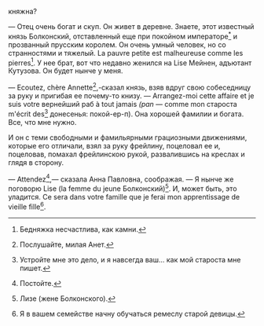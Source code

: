 княжна?

— Отец очень богат и скуп. Он живет в деревне. Знаете, этот известный князь Болконский, отставленный еще при покойном императоре[<sup>\*</sup>](#c_12) и прозванный прусским королем. Он очень умный человек, но со странностями и тяжелый. La pauvre petite est malheureuse comme les pierres[^24]. У нее брат, вот что недавно женился на Lise Мейнен, адъютант Кутузова. Он будет нынче у меня.

— Ecoutez, chère Annette[^25],-сказал князь, взяв вдруг свою собеседницу за руку и пригибая ее почему-то книзу. — Arrangez-moi cette affaire et je suis votre вернейший раб à tout jamais *(pan* — comme mon староста m'écrit des[^26] донесенья: покой-ер-п). Она хорошей фамилии и богата. Все, что мне нужно.

И он с теми свободными и фамильярными грациозными движениями, которые его отличали, взял за руку фрейлину, поцеловал ее и, поцеловав, помахал фрейлинскою рукой, развалившись на креслах и глядя в сторону.

— Attendez[^27],— сказала Анна Павловна, соображая. — Я нынче же поговорю Lise (la femme du jeune Болконский)[^28]. И, может быть, это уладится. Ce sera dans votre famille que je ferai mon apprentissage de vieille fille[^29].

</div>

<div class="section">

[^24]: Бедняжка несчастлива, как камни.

[^25]: Послушайте, милая Анет.

[^26]: Устройте мне это дело, и я навсегда ваш… как мой староста мне пишет.

[^27]: Постойте.

[^28]: Лизе (жене Болконского).

[^29]: Я в вашем семействе начну обучаться ремеслу старой девицы.